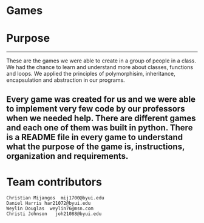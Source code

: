 # Games 


# Purpose
---
These are the games we were able to create in a group of people in a class. 
We had the chance to learn and understand more about classes, functions and loops. We applied the principles 
of polymorphisim, inheritance, encapsulation and abstraction in our programs. 

Every game was created for us and we were able to implement very few code by our professors when we needed help. 
There are different games and each one of them was built in python. There is a README file in every game to understand
what the purpose of the game is, instructions, organization and requirements. 
---

# Team contributors

```
Christian Mijangos  mij1700@byui.edu
Daniel Harris har21072@byui.edu
Weylin Douglas  weylin76@msn.com
Christi Johnson   joh21088@byui.edu
```
